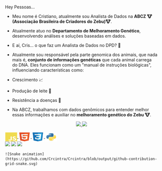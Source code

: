 Hey Pessoas...

- Meu nome é Cristiano, atualmente sou Analista de Dados na **ABCZ 🐮(Associação Brasileira de Criadores do Zebu)🐮**.
- Atualmente atuo no **Departamento de Melhoramento Genético**, desenvolvendo análises e soluções baseadas em dados.

- E aí, Cris... o que faz um Analista de Dados no DPD? 🤔
- Atualmente sou responsável pela parte genomica dos animais, que nada mais é, **conjunto de informações genéticas** que cada animal carrega do DNA.
  Eles funcionam como um "manual de instruções biológicas", influenciando características como:  
- Crescimento 📈  
- Produção de leite 🥛  
- Resistência a doenças 💪
- Na ABCZ, trabalhamos com dados genômicos para entender melhor essas informações e auxiliar no **melhoramento genético do Zebu 🐮**.

  
<div align="center">
  <a href="https://github.com/Crcintra">
  <img height="180em" src="https://github-readme-stats.vercel.app/api?username=Crcintra&show_icons=true&theme=dark&include_all_commits=true&count_private=true"/>
  <img height="180em" src="https://github-readme-stats.vercel.app/api/top-langs/?username=Crcintra&layout=compact&langs_count=16&theme=dark"/>
 </div>
  
  <div style="display: inline_block"><br>
    <img align="center" alt="Cristiano-Js" height="30" width="40" src="https://raw.githubusercontent.com/devicons/devicon/master/icons/javascript/javascript-plain.svg">
    <img align="center" alt="Cristiano-HTML" height="30" width="40" src="https://raw.githubusercontent.com/devicons/devicon/master/icons/html5/html5-original.svg">
    <img align="center" alt="Cristiano-CSS" height="30" width="40" src="https://raw.githubusercontent.com/devicons/devicon/master/icons/css3/css3-original.svg">
    <img align="center" alt="Cristiano-Python" height="30" width="40" src="https://raw.githubusercontent.com/devicons/devicon/master/icons/python/python-original.svg">
  </div>
  
  <div>
    <a href="https://instagram.com/cristiano.cintra"><img src="https://img.shields.io/badge/-Instagram-%23E4405F?style=for-the-badge&logo=instagram&logoColor=white" target="_blank"></a>
    <a href = "mailto:contatoribeirocristiano88@gmail.com"><img src="https://img.shields.io/badge/-Gmail-%23333?style=for-the-badge&logo=gmail&logoColor=white" target="_blank"></a>
    <a href="https://www.linkedin.com/in/cristianocintra/" target="_blank"><img src="https://img.shields.io/badge/-LinkedIn-%230077B5?style=for-the-badge&logo=linkedin&logoColor=white" target="_blank"></a> 
    
    ![Snake animation](https://github.com/Crcintra/Crcintra/blob/output/github-contribution-grid-snake.svg)
    
      
</div>

    
    
